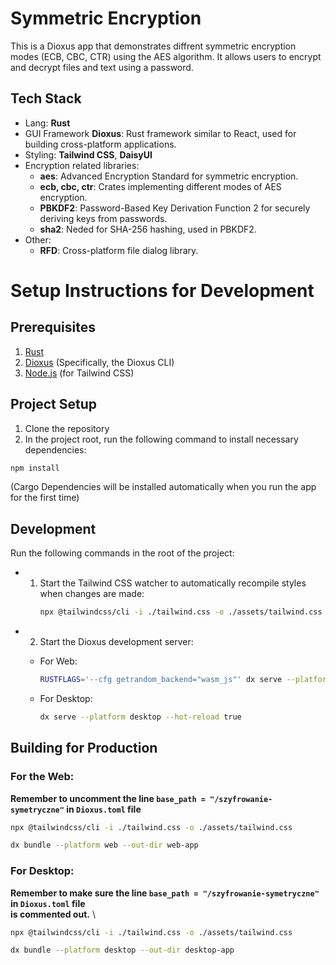 # Symmetric Encryption

This is a Dioxus app that demonstrates diffrent symmetric encryption modes (ECB, CBC, CTR) using the AES algorithm.
It allows users to encrypt and decrypt files and text using a password.

## Tech Stack

- Lang: **Rust**
- GUI Framework **Dioxus**: Rust framework similar to React, used for building cross-platform applications.
- Styling: **Tailwind CSS**, **DaisyUI**
- Encryption related libraries:
    - **aes**: Advanced Encryption Standard for symmetric encryption.
    - **ecb, cbc, ctr**: Crates implementing different modes of AES encryption.
    - **PBKDF2**: Password-Based Key Derivation Function 2 for securely deriving keys from passwords.
    - **sha2**: Neded for SHA-256 hashing, used in PBKDF2.
- Other:
    - **RFD**: Cross-platform file dialog library.

# Setup Instructions for Development

## Prerequisites

1. [Rust](https://www.rust-lang.org/tools/install)
2. [Dioxus](https://dioxuslabs.com/learn/0.6/getting_started/#) (Specifically, the Dioxus CLI)
3. [Node.js](https://nodejs.org/en/download/) (for Tailwind CSS)

## Project Setup

1. Clone the repository
2. In the project root, run the following command to install necessary dependencies:

```bash
npm install
```

(Cargo Dependencies will be installed automatically when you run the app for the first time)

## Development

Run the following commands in the root of the project:

-
    1. Start the Tailwind CSS watcher to automatically recompile styles when changes are made:
       ```bash
       npx @tailwindcss/cli -i ./tailwind.css -o ./assets/tailwind.css --watch
       ```
-
    2. Start the Dioxus development server:

    - For Web:
      ```bash
      RUSTFLAGS='--cfg getrandom_backend="wasm_js"' dx serve --platform web --hot-reload true
      ```

    - For Desktop:
      ```bash
      dx serve --platform desktop --hot-reload true
      ```

## Building for Production

### For the Web:

**Remember to uncomment the line `base_path = "/szyfrowanie-symetryczne"` in `Dioxus.toml` file**

```bash
npx @tailwindcss/cli -i ./tailwind.css -o ./assets/tailwind.css
```

```bash
dx bundle --platform web --out-dir web-app
```

### For Desktop:

<!-- TODO: Double check if everything is correct in the desktop sections -->
**Remember to make sure the line `base_path = "/szyfrowanie-symetryczne"` in `Dioxus.toml` file \
is commented out.**
\

```bash
npx @tailwindcss/cli -i ./tailwind.css -o ./assets/tailwind.css
```

```bash
dx bundle --platform desktop --out-dir desktop-app
```
